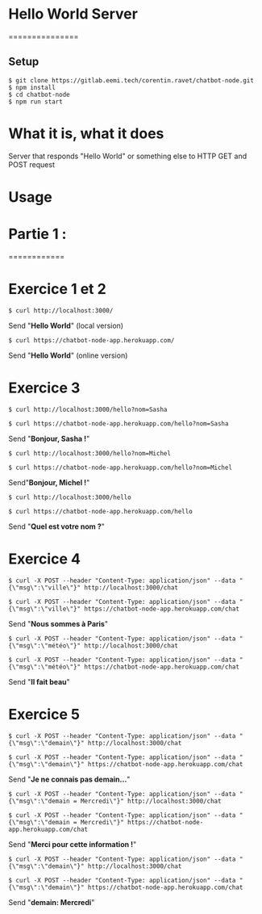 # Hello World Server

===============

## Setup

```
$ git clone https://gitlab.eemi.tech/corentin.ravet/chatbot-node.git
$ npm install
$ cd chatbot-node
$ npm run start
```

# What it is, what it does

Server that responds "Hello World" or something else to HTTP GET and POST request

# Usage

# Partie 1 :

============

# Exercice 1 et 2

```
$ curl http://localhost:3000/
```

Send "**Hello World**" (local version)

```
$ curl https://chatbot-node-app.herokuapp.com/
```

Send "**Hello World**" (online version)

# Exercice 3

```
$ curl http://localhost:3000/hello?nom=Sasha
```

```
$ curl https://chatbot-node-app.herokuapp.com/hello?nom=Sasha
```

Send "**Bonjour, Sasha !**"

```
$ curl http://localhost:3000/hello?nom=Michel
```

```
$ curl https://chatbot-node-app.herokuapp.com/hello?nom=Michel
```

Send"**Bonjour, Michel !**"

```
$ curl http://localhost:3000/hello
```

```
$ curl https://chatbot-node-app.herokuapp.com/hello
```

Send "**Quel est votre nom ?**"

# Exercice 4

```
$ curl -X POST --header "Content-Type: application/json" --data "{\"msg\":\"ville\"}" http://localhost:3000/chat
```

```
$ curl -X POST --header "Content-Type: application/json" --data "{\"msg\":\"ville\"}" https://chatbot-node-app.herokuapp.com/chat
```

Send "**Nous sommes à Paris**"

```
$ curl -X POST --header "Content-Type: application/json" --data "{\"msg\":\"météo\"}" http://localhost:3000/chat
```

```
$ curl -X POST --header "Content-Type: application/json" --data "{\"msg\":\"météo\"}" https://chatbot-node-app.herokuapp.com/chat
```

Send "**Il fait beau**"

# Exercice 5

```
$ curl -X POST --header "Content-Type: application/json" --data "{\"msg\":\"demain\"}" http://localhost:3000/chat
```

```
$ curl -X POST --header "Content-Type: application/json" --data "{\"msg\":\"demain\"}" https://chatbot-node-app.herokuapp.com/chat
```

Send "**Je ne connais pas demain...**"

```
$ curl -X POST --header "Content-Type: application/json" --data "{\"msg\":\"demain = Mercredi\"}" http://localhost:3000/chat
```

```
$ curl -X POST --header "Content-Type: application/json" --data "{\"msg\":\"demain = Mercredi\"}" https://chatbot-node-app.herokuapp.com/chat
```

Send "**Merci pour cette information !**"

```
$ curl -X POST --header "Content-Type: application/json" --data "{\"msg\":\"demain\"}" http://localhost:3000/chat
```

```
$ curl -X POST --header "Content-Type: application/json" --data "{\"msg\":\"demain\"}" https://chatbot-node-app.herokuapp.com/chat
```

Send "**demain: Mercredi**"
